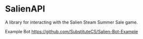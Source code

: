 # SalienAPI
A library for interacting with the Salien Steam Summer Sale game.

Example Bot https://github.com/SubstituteCS/Salien-Bot-Example
